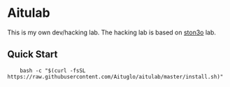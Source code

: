 Aitulab
=======

This is my own dev/hacking lab. The hacking lab is based on [ston3o]("https://blog.ston3o.me/creer-hacklab-virtuel-docker/") lab.

Quick Start
---

```
    bash -c "$(curl -fsSL https://raw.githubusercontent.com/Aituglo/aitulab/master/install.sh)"
```